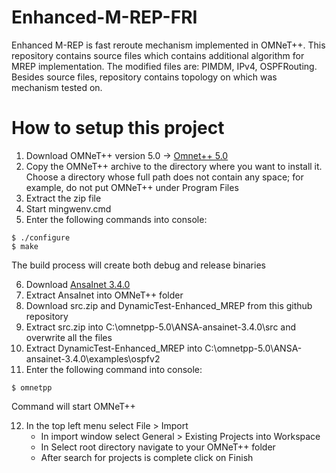 # Enhanced-M-REP-FRI
Enhanced M-REP is fast reroute mechanism implemented in OMNeT++.
This repository contains source files which contains additional algorithm for MREP implementation.
The modified files are: PIMDM, IPv4, OSPFRouting.
Besides source files, repository contains topology on which was mechanism tested on.

# How to setup this project
1. Download OMNeT++ version 5.0 -> [Omnet++ 5.0](https://omnetpp.org/download/old.html)
2. Copy the OMNeT++ archive to the directory where you want to install it. Choose a
directory whose full path does not contain any space; for example, do not put OMNeT++ under Program Files
3. Extract the zip file
4. Start mingwenv.cmd
5. Enter the following commands into console:
  ```
  $ ./configure
  $ make
  ```
The build process will create both debug and release binaries
  
6. Download [AnsaInet 3.4.0](https://ansa.omnetpp.org/)
7. Extract AnsaInet into OMNeT++ folder
8. Download src.zip and DynamicTest-Enhanced_MREP from this github repository
9. Extract src.zip into C:\omnetpp-5.0\ANSA-ansainet-3.4.0\src and overwrite all the files
10. Extract DynamicTest-Enhanced_MREP into C:\omnetpp-5.0\ANSA-ansainet-3.4.0\examples\ospfv2 
11. Enter the following command into console:
  ```
  $ omnetpp
  ```
  
Command will start OMNeT++

12. In the top left menu select File > Import
    - In import window select General > Existing Projects into Workspace
    - In Select root directory navigate to your OMNeT++ folder
    - After search for projects is complete click on Finish
